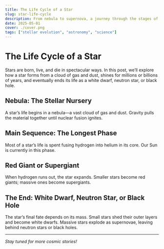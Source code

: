 ```yaml
---
title: The Life Cycle of a Star
slug: star-life-cycle
description: From nebula to supernova, a journey through the stages of stellar evolution.
date: 2025-05-01
cover: ./cover.png
tags: ["stellar evolution", "astronomy", "science"]
---
```


# The Life Cycle of a Star

Stars are born, live, and die in spectacular ways. In this post, we’ll explore how a star forms from a cloud of gas and dust, shines for millions or billions of years, and eventually ends its life as a white dwarf, neutron star, or black hole.

## Nebula: The Stellar Nursery
A star’s life begins in a nebula—a vast cloud of gas and dust. Gravity pulls the material together until nuclear fusion ignites.

## Main Sequence: The Longest Phase
Most of a star’s life is spent fusing hydrogen into helium in its core. Our Sun is currently in this phase.

## Red Giant or Supergiant
When hydrogen runs out, the star expands. Smaller stars become red giants; massive ones become supergiants.

## The End: White Dwarf, Neutron Star, or Black Hole
The star’s final fate depends on its mass. Small stars shed their outer layers and become white dwarfs. Massive stars explode as supernovae, leaving behind neutron stars or black holes.

---

*Stay tuned for more cosmic stories!*
